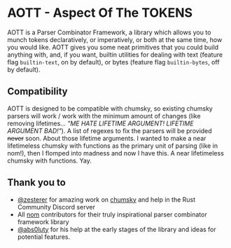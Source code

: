 # AOTT - Aspect Of The TOKENS

AOTT is a Parser Combinator Framework, a library which allows you to munch
tokens declaratively, or imperatively, or both at the same time, how you would like.
AOTT gives you some neat primitives that you could build anything with,
and, if you want, builtin utilities for dealing with
text (feature flag `builtin-text`, on by default),
or bytes (feature flag `builtin-bytes`, off by default).

## Compatibility

AOTT is designed to be compatible with chumsky, so existing chumsky parsers will work / work with the minimum amount of changes (like removing lifetimes... *"ME HATE LIFETIME ARGUMENT! LIFETIME ARGUMENT BAD!"*).
A list of regexes to fix the parsers will be provided <del>never</del> soon.
About those lifetime arguments. I wanted to make a near lifetimeless chumsky
with functions as the primary unit of parsing (like in nom!), then I flomped into madness and now I have this. A near lifetimeless chumsky with functions. Yay.

## Thank you to

- [@zesterer](https://github.com/zesterer) for amazing work on [chumsky](https://github.com/zesterer/chumsky) and help in the Rust Community Discord server
- All [nom](https://github.com/rust-bakery/nom) contributors for their truly inspirational parser combinator framework library
- [@abs0luty](https://github.com/abs0luty) for his help at the early stages of the library and ideas for potential features.


